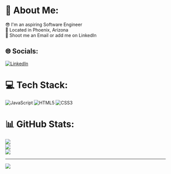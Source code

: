 # 💫 About Me:
😎 I'm an aspiring Software Engineer<br>🌱 Located in Phoenix, Arizona<br>💌 Shoot me an Email or add me on LinkedIn


## 🌐 Socials:
[![LinkedIn](https://img.shields.io/badge/LinkedIn-%230077B5.svg?logo=linkedin&logoColor=white)](https://linkedin.com/in/mirandafagundes) 

# 💻 Tech Stack:
![JavaScript](https://img.shields.io/badge/javascript-%23323330.svg?style=for-the-badge&logo=javascript&logoColor=%23F7DF1E) ![HTML5](https://img.shields.io/badge/html5-%23E34F26.svg?style=for-the-badge&logo=html5&logoColor=white) ![CSS3](https://img.shields.io/badge/css3-%231572B6.svg?style=for-the-badge&logo=css3&logoColor=white)
# 📊 GitHub Stats:
![](https://github-readme-stats.vercel.app/api?username=mirandafagundes&theme=dark&hide_border=false&include_all_commits=false&count_private=false)<br/>
![](https://github-readme-streak-stats.herokuapp.com/?user=mirandafagundes&theme=dark&hide_border=false)<br/>
![](https://github-readme-stats.vercel.app/api/top-langs/?username=mirandafagundes&theme=dark&hide_border=false&include_all_commits=false&count_private=false&layout=compact)

---
[![](https://visitcount.itsvg.in/api?id=mirandafagundes&icon=0&color=0)](https://visitcount.itsvg.in)

<!-- Proudly created with GPRM ( https://gprm.itsvg.in ) -->
<!---
mirandafagundes/mirandafagundes is a ✨ special ✨ repository because its `README.md` (this file) appears on your GitHub profile.
You can click the Preview link to take a look at your changes.
--->

